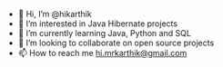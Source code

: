 - 👋 Hi, I’m @hikarthik
- 👀 I’m interested in Java Hibernate projects
- 🌱 I’m currently learning Java, Python and SQL
- 💞️ I’m looking to collaborate on open source projects
- 📫 How to reach me hi.mrkarthik@gmail.com

<!---
hikarthik/hikarthik is a ✨ special ✨ repository because its `README.md` (this file) appears on your GitHub profile.
You can click the Preview link to take a look at your changes.
--->
